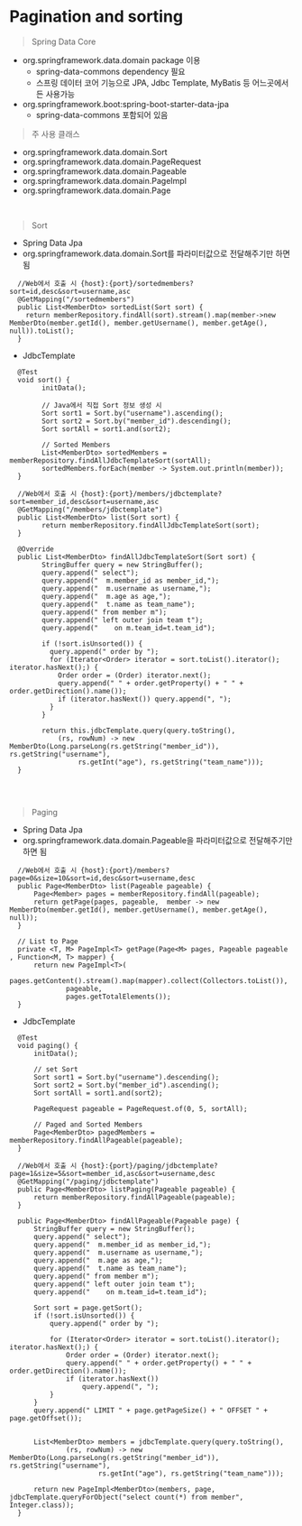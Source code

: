 # Pagination and sorting 

> Spring Data Core
  - org.springframework.data.domain package 이용
    - spring-data-commons dependency 필요
    - 스프링 데이터 코어 기능으로 JPA, Jdbc Template, MyBatis 등 어느곳에서든 사용가능 
  - org.springframework.boot:spring-boot-starter-data-jpa 
    - spring-data-commons 포함되어 있음
    
> 주 사용 클래스
  - org.springframework.data.domain.Sort
  - org.springframework.data.domain.PageRequest
  - org.springframework.data.domain.Pageable
  - org.springframework.data.domain.PageImpl
  - org.springframework.data.domain.Page

<br>


> Sort
  - Spring Data Jpa
  - org.springframework.data.domain.Sort를 파라미터값으로 전달해주기만 하면 됨
  
  ```
    //Web에서 호출 시 {host}:{port}/sortedmembers?sort=id,desc&sort=username,asc
    @GetMapping("/sortedmembers")
    public List<MemberDto> sortedList(Sort sort) {
      return memberRepository.findAll(sort).stream().map(member->new MemberDto(member.getId(), member.getUsername(), member.getAge(), null)).toList();
    }
  ```
  
  - JdbcTemplate 
  
  ```
	@Test
	void sort() {
          initData();

          // Java에서 직접 Sort 정보 생성 시
          Sort sort1 = Sort.by("username").ascending();
          Sort sort2 = Sort.by("member_id").descending();
          Sort sortAll = sort1.and(sort2);
	    
          // Sorted Members
          List<MemberDto> sortedMembers = memberRepository.findAllJdbcTemplateSort(sortAll);
          sortedMembers.forEach(member -> System.out.println(member));
	}
	
	//Web에서 호출 시 {host}:{port}/members/jdbctemplate?sort=member_id,desc&sort=username,asc
	@GetMapping("/members/jdbctemplate")
	public List<MemberDto> list(Sort sort) {
          return memberRepository.findAllJdbcTemplateSort(sort);
	}
	
	@Override
	public List<MemberDto> findAllJdbcTemplateSort(Sort sort) {
          StringBuffer query = new StringBuffer();
          query.append(" select");
          query.append("  m.member_id as member_id,");
          query.append("  m.username as username,");
          query.append("  m.age as age,");
          query.append("  t.name as team_name");
          query.append(" from member m");
          query.append(" left outer join team t");
          query.append("    on m.team_id=t.team_id");

          if (!sort.isUnsorted()) {
            query.append(" order by ");
            for (Iterator<Order> iterator = sort.toList().iterator(); iterator.hasNext();) {
              Order order = (Order) iterator.next();
              query.append(" " + order.getProperty() + " " + order.getDirection().name());
              if (iterator.hasNext()) query.append(", ");
            }
          }

          return this.jdbcTemplate.query(query.toString(),
              (rs, rowNum) -> new MemberDto(Long.parseLong(rs.getString("member_id")), rs.getString("username"),
                   rs.getInt("age"), rs.getString("team_name")));
	}
	
  ```

<br>

> Paging
  - Spring Data Jpa
  - org.springframework.data.domain.Pageable을 파라미터값으로 전달해주기만 하면 됨
  
  ```
    //Web에서 호출 시 {host}:{port}/members?page=0&size=10&sort=id,desc&sort=username,desc
	public Page<MemberDto> list(Pageable pageable) {
		Page<Member> pages = memberRepository.findAll(pageable);
		return getPage(pages, pageable,  member -> new MemberDto(member.getId(), member.getUsername(), member.getAge(), null));
	}

	// List to Page
	private <T, M> PageImpl<T> getPage(Page<M> pages, Pageable pageable , Function<M, T> mapper) {
		return new PageImpl<T>(
				pages.getContent().stream().map(mapper).collect(Collectors.toList()), 
				pageable, 
				pages.getTotalElements());
	}
  ```
  
  - JdbcTemplate
   
  ```
	@Test
	void paging() {
		initData();
		
		// set Sort
		Sort sort1 = Sort.by("username").descending();
		Sort sort2 = Sort.by("member_id").ascending();
	    Sort sortAll = sort1.and(sort2);
	    
		PageRequest pageable = PageRequest.of(0, 5, sortAll);
	    
	    // Paged and Sorted Members
	    Page<MemberDto> pagedMembers = memberRepository.findAllPageable(pageable);
	}
	
	//Web에서 호출 시 {host}:{port}/paging/jdbctemplate?page=1&size=5&sort=member_id,asc&sort=username,desc
	@GetMapping("/paging/jdbctemplate")
	public Page<MemberDto> listPaging(Pageable pageable) {
		return memberRepository.findAllPageable(pageable);
	}
	
	public Page<MemberDto> findAllPageable(Pageable page) {
		StringBuffer query = new StringBuffer();
		query.append(" select");
		query.append("  m.member_id as member_id,");
		query.append("  m.username as username,");
		query.append("  m.age as age,");
		query.append("  t.name as team_name");
		query.append(" from member m");
		query.append(" left outer join team t");
		query.append("    on m.team_id=t.team_id");
		
		Sort sort = page.getSort();
		if (!sort.isUnsorted()) {
			query.append(" order by ");

			for (Iterator<Order> iterator = sort.toList().iterator(); iterator.hasNext();) {
				Order order = (Order) iterator.next();
				query.append(" " + order.getProperty() + " " + order.getDirection().name());
				if (iterator.hasNext())
					query.append(", ");
			}
		}
		query.append(" LIMIT " + page.getPageSize() + " OFFSET " + page.getOffset());
		
		
		List<MemberDto> members = jdbcTemplate.query(query.toString(),
				(rs, rowNum) -> new MemberDto(Long.parseLong(rs.getString("member_id")), rs.getString("username"),
						rs.getInt("age"), rs.getString("team_name")));
		
	    return new PageImpl<MemberDto>(members, page, jdbcTemplate.queryForObject("select count(*) from member", Integer.class));
	}
  ```